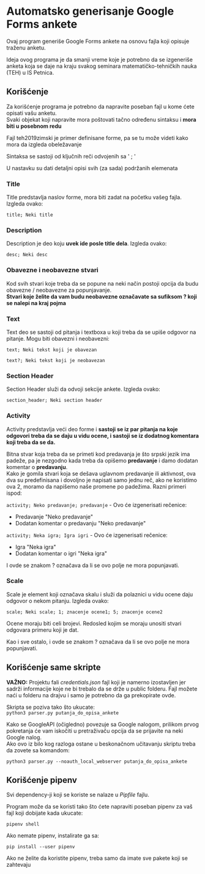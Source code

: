 # Automatsko generisanje Google Forms ankete 

Ovaj program generiše Google Forms ankete na osnovu fajla koji opisuje traženu anketu.

Ideja ovog programa je da smanji vreme koje je potrebno da se izgeneriše anketa koja se daje na kraju svakog seminara matematičko-tehničkih nauka (TEH) u IS Petnica.

## Korišćenje

Za korišćenje programa je potrebno da napravite poseban fajl u kome ćete opisati vašu anketu.  
Svaki objekat koji napravite mora poštovati tačno određenu sintaksu i **mora biti u posebnom redu**

Fajl teh2019zimski je primer definisane forme, pa se tu može videti kako mora da izgleda obeležavanje

Sintaksa se sastoji od ključnih reči odvojenih sa ' ; '

U nastavku su dati detaljni opisi svih (za sada) podržanih elemenata



### Title

Title predstavlja naslov forme, mora biti zadat na početku vašeg fajla. Izgleda ovako:

`title; Neki title `

### Description

Description je deo koju **uvek ide posle title dela**. Izgleda ovako:

`desc; Neki desc`

### Obavezne i neobavezne stvari

Kod svih stvari koje treba da se popune na neki način postoji opcija da budu obavezne / neobavezne za popunjavanje.  
**Stvari koje želite da vam budu neobavezne označavate sa sufiksom ? koji se nalepi na kraj pojma**

### Text

Text deo se sastoji od pitanja i textboxa u koji treba da se upiše odgovor na pitanje. Mogu biti obavezni i neobavezni:

`text; Neki tekst koji je obavezan`  

`text?; Neki tekst koji je neobavezan`

### Section Header

Section Header služi da odvoji sekcije ankete. Izgleda ovako:

`section_header; Neki section header`

### Activity
Activity predstavlja veći deo forme i **sastoji se iz par pitanja na koje odgovori treba da se daju u vidu ocene, i sastoji se iz dodatnog komentara koji treba da se da.**  

Bitna stvar koja treba da se primeti kod predavanja je što srpski jezik ima padeže, pa je nezgodno kada treba da opišemo **predavanje** i damo dodatan komentar o **predavanju**.  
Kako je gomila stvari koja se dešava uglavnom predavanje ili aktivnost, ova dva su predefinisana i dovoljno je napisati samo jednu reč, ako ne koristimo ova 2, moramo da napišemo naše promene po padežima. Razni primeri ispod:

`activity; Neko predavanje; predavanje` - Ovo će izgenerisati rečenice:
- Predavanje "Neko predavanje"
- Dodatan komentar o predavanju "Neko predavanje"

`activity; Neka igra; Igra igri` - Ovo će izgenerisati rečenice:
- Igra "Neka igra"
- Dodatan komentar o igri "Neka igra"

I ovde se znakom ? označava da li se ovo polje ne mora popunjavati.

### Scale

Scale je element koji označava skalu i služi da polaznici u vidu ocene daju odgovor o nekom pitanju. Izgleda ovako:

`scale; Neki scale; 1; znacenje ocene1; 5; znacenje ocene2`

Ocene moraju biti celi brojevi. Redosled kojim se moraju unositi stvari odgovara primeru koji je dat.

Kao i sve ostalo, i ovde se znakom ? označava da li se ovo polje ne mora popunjavati.

## Korišćenje same skripte


**VAŽNO:** Projektu fali *credentials.json* fajl koji je namerno izostavljen jer sadrži informacije koje ne bi trebalo da se drže u public folderu. Fajl možete naći u folderu na drajvu i samo je potrebno da ga prekopirate ovde.


Skripta se poziva tako što ukucate:   
`python3 parser.py putanja_do_opisa_ankete`

Kako se GoogleAPI (očigledno) povezuje sa Google nalogom, prilikom prvog pokretanja će vam iskočiti u pretraživaču opcija da se prijavite na neki Google nalog.  
Ako ovo iz bilo kog razloga ostane u beskonačnom učitavanju skriptu treba da zovete sa komandom:

`python3 parser.py --noauth_local_webserver putanja_do_opisa_ankete`

## Korišćenje pipenv

Svi dependency-ji koji se koriste se nalaze u *Pipfile* fajlu.

Program može da se koristi tako što ćete napraviti poseban pipenv za vaš fajl koji dobijate kada ukucate:

`pipenv shell`

Ako nemate pipenv, instalirate ga sa:

`pip install --user pipenv`

Ako ne želite da koristite pipenv, treba samo da imate sve pakete koji se zahtevaju
